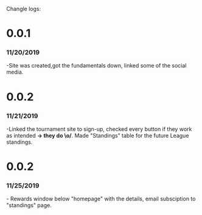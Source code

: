 
Changle logs:

<h1>0.0.1</h1> <h3>11/20/2019</h3> 
-Site was created,got the fundamentals down, linked some of the social media.

<h1>0.0.2</h1> <h3>11/21/2019</h3> 
-Linked the tournament site to sign-up, checked every button if they work as intended <b> -> they do \o/</b>. Made "Standings" table for the future League standings. 

<h1>0.0.2</h1> <h3>11/25/2019</h3> 
- Rewards window below "homepage" with the details, email subsciption to "standings" page.
